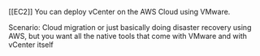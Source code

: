 [[EC2]]
You can deploy vCenter on the AWS Cloud using VMware.

Scenario: Cloud migration or just basically doing disaster recovery using AWS, but you want all the native tools that come with VMware and with vCenter itself